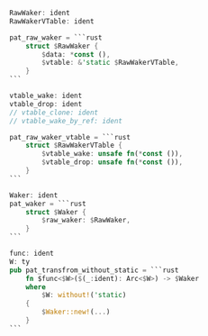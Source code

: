````rust
RawWaker: ident
RawWakerVTable: ident

pat_raw_waker = ```rust
    struct $RawWaker {
        $data: *const (),
        $vtable: &'static $RawWakerVTable,
    }
```

vtable_wake: ident
vtable_drop: ident
// vtable_clone: ident
// vtable_wake_by_ref: ident

pat_raw_waker_vtable = ```rust
    struct $RawWakerVTable {
        $vtable_wake: unsafe fn(*const ()),
        $vtable_drop: unsafe fn(*const ()),
    }
```

Waker: ident
pat_waker = ```rust
    struct $Waker {
        $raw_waker: $RawWaker,
    }
```

func: ident
W: ty
pub pat_transfrom_without_static = ```rust
    fn $func<$W>($(_:ident): Arc<$W>) -> $Waker
    where
        $W: without!('static)
    {
        $Waker::new!(...)
    }
```
````

